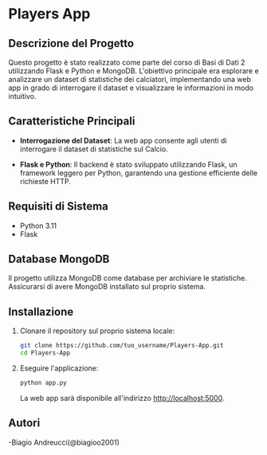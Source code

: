 # Players App

## Descrizione del Progetto

Questo progetto è stato realizzato come parte del corso di Basi di Dati 2 utilizzando Flask e Python e MongoDB. L'obiettivo principale era esplorare e analizzare un dataset di statistiche dei calciatori, implementando una web app in grado di interrogare il dataset e visualizzare le informazioni in modo intuitivo.

## Caratteristiche Principali

- **Interrogazione del Dataset**: La web app consente agli utenti di interrogare il dataset di statistiche sul Calcio.


- **Flask e Python**: Il backend è stato sviluppato utilizzando Flask, un framework leggero per Python, garantendo una gestione efficiente delle richieste HTTP.

## Requisiti di Sistema

- Python 3.11
- Flask
## Database MongoDB

Il progetto utilizza MongoDB come database per archiviare le statistiche. Assicurarsi di avere MongoDB installato sul proprio sistema.

## Installazione

1. Clonare il repository sul proprio sistema locale:

    ```bash
    git clone https://github.com/tuo_username/Players-App.git
    cd Players-App
    ```

2. Eseguire l'applicazione:

    ```bash
    python app.py
    ```

    La web app sarà disponibile all'indirizzo [http://localhost:5000](http://localhost:5000).

## Autori
-Biagio Andreucci(@biagioo2001)

